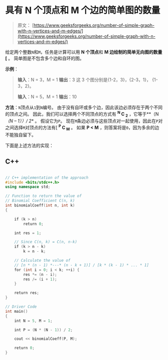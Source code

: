 # 具有 N 个顶点和 M 个边的简单图的数量

> 原文： [https://www.geeksforgeeks.org/number-of-simple-graph-with-n-vertices-and-m-edges/](https://www.geeksforgeeks.org/number-of-simple-graph-with-n-vertices-and-m-edges/)

给定两个整数`N`和`M`，任务是计算可以用 **N 个顶点**和 **M 边绘制的简单无向图的数量[** 。 简单图是不包含多个边和自环的图。

**示例**：

> **输入**：N = 3，M = 1
> **输出**：3
> 这 3 个图分别是{1-2，3}，{2-3，1}， {1-3，2}。
> 
> **输入**：N = 5，M = 1
> **输出**：10

**方法**：`N`顶点从`1`到`N`编号。 由于没有自环或多个边，因此该边必须存在于两个不同的顶点之间。 因此，我们可以选择两个不同顶点的方式有 **<sup>N</sup> C <sub>2</sub>** ，它等于**（N *（N – 1））/ 2** 。 假设它为`P`。
现在`M`条边必须与这些顶点对一起使用，因此在`P`对之间选择`M`对顶点的方法有[ **<sup>P</sup> C <sub>M</sub>** 。
如果 **P < M** ，则答案将是`0`，因为多余的边不能独自留下。

下面是上述方法的实现：

## C++

```cpp

// C++ implementation of the approach 
#include <bits/stdc++.h> 
using namespace std; 

// Function to return the value of 
// Binomial Coefficient C(n, k) 
int binomialCoeff(int n, int k) 
{ 

    if (k > n) 
        return 0; 

    int res = 1; 

    // Since C(n, k) = C(n, n-k) 
    if (k > n - k) 
        k = n - k; 

    // Calculate the value of 
    // [n * (n - 1) *---* (n - k + 1)] / [k * (k - 1) * ... * 1] 
    for (int i = 0; i < k; ++i) { 
        res *= (n - i); 
        res /= (i + 1); 
    } 

    return res; 
} 

// Driver Code 
int main() 
{ 
    int N = 5, M = 1; 

    int P = (N * (N - 1)) / 2; 

    cout << binomialCoeff(P, M); 

    return 0; 
} 

```